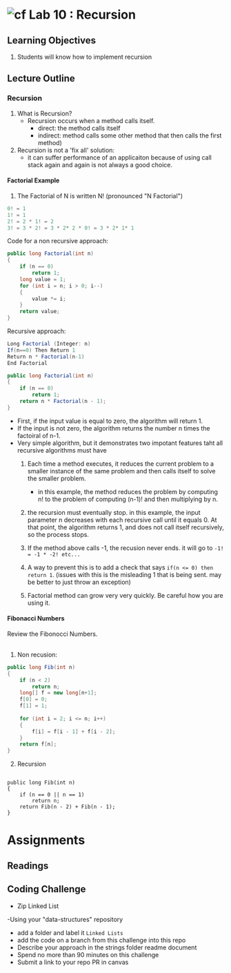 ![cf](http://i.imgur.com/7v5ASc8.png) Lab 10 : Recursion
=====================================

## Learning Objectives
1. Students will know how to implement recursion

## Lecture Outline

### Recursion
1. What is Recursion?
	- Recursion occurs when a method calls itself. 
		- direct: the method calls itself
		- indirect: method calls some other method that then calls the first method)
1. Recursion is not a 'fix all' solution:
	- it can suffer performance of an applicaiton because of using call stack again and again is not always a good choice. 

#### Factorial Example
1. The Factorial of N is written N! (pronounced "N Factorial")
```csharp
0! = 1
1! = 1
2! = 2 * 1! = 2
3! = 3 * 2! = 3 * 2* 2 * 0! = 3 * 2* 1* 1
```

Code for a non recursive approach:

```csharp
public long Factorial(int n)
{
    if (n == 0)
        return 1;
    long value = 1;
    for (int i = n; i > 0; i--)
    {
        value *= i;
    }
    return value;
}
```

Recursive approach:

```csharp
Long Factorial (Integer: n)
If(n==0) Then Return 1
Return n * Factorial(n-1)
End Factorial

public long Factorial(int n)
{
    if (n == 0) 
        return 1;
    return n * Factorial(n - 1);
}
```

- First, if the input value is equal to zero, the algorithm will return 1.
- If the input is not zero, the algorithm returns the number n times the factoiral of n-1.
- Very simple algorithm, but it demonstrates two impotant features taht all recursive algorithms must have
	1. Each time a method executes, it reduces the current problem to a smaller instance of the same problem and then calls itself to solve the smaller problem. 
		- in this example, the method reduces the problem by computing n! to the problem of computing (n-1)! and then multiplying by n. 

	2. the recursion must eventually stop. in this example, the input parameter n decreases with each recursive call until 
	it equals 0. At that point, the algorithm returns 1, and does not call itself recursively, so the process stops. 

	3. If the method above calls -1, the recusion never ends. it will go to `-1! = -1 * -2! etc...`
	4. A way to prevent this is to add a check that says `if(n <= 0) then return 1`. (issues with this is the misleading 1 that is being sent. may be better to just throw an exception)
	5. Factorial method can grow very very quickly. Be careful how you are using it.


#### Fibonacci Numbers
Review the Fibonocci Numbers.
<br />
<br />
1. Non recusion:

```csharp
public long Fib(int n)
{
    if (n < 2)
        return n;
    long[] f = new long[n+1];
    f[0] = 0;
    f[1] = 1;
    
    for (int i = 2; i <= n; i++)
    {
        f[i] = f[i - 1] + f[i - 2];
    }
    return f[n];
}
```

2. Recursion

```chsarp

public long Fib(int n)
{
    if (n == 0 || n == 1)
        return n;
    return Fib(n - 2) + Fib(n - 1);
}
```

# Assignments

## Readings

## Coding Challenge
- Zip Linked List

-Using your "data-structures" repository
  - add a folder and label it `Linked Lists`
  - add the code on a branch from this challenge into this repo
  - Describe your approach in the strings folder readme document
  - Spend no more than 90 minutes on this challenge
  - Submit a link to your repo PR in canvas